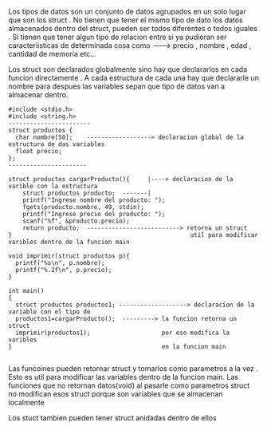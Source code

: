 Los tipos de datos son un conjunto de datos agrupados en un solo lugar que son los struct . No tienen que tener el mismo tipo de dato los datos almacenados dentro del struct, pueden ser todos diferentes o todos iguales . Si tienen que tener algun tipo de relacion entre si ya pudieran ser caracteriisticas de determinada cosa como ---> precio , nombre , edad , cantidad de memoria etc...

Los struct son declarados globalmente sino hay que declararlos en cada funcion directamente . A cada estructura de cada una hay que declararle un nombre para despues las variables sepan que tipo  de datos van a almacenar dentro.


```plaintext
#include <stdio.h>
#include <string.h>
-----------------------
struct productos {
  char nombre[50];    ------------------> declaracion global de la estructura de das variables
  float precio;
};
----------------------

struct productos cargarProducto(){     |----> declaracion de la varible con la estructura 
    struct productos producto;  -------|
    printf("Ingrese nombre del producto: ");
    fgets(producto.nombre, 49, stdin);
    printf("Ingrese precio del producto: ");
    scanf("%f", &producto.precio);
    return producto;  --------------------------> retorna un struct 
}                                                  util para modificar varibles dentro de la funcion main

void imprimir(struct productos p){
  printf("%s\n", p.nombre);
  printf("%.2f\n", p.precio);
}

int main()
{
  struct productos productos1; -------------------> declaracion de la variable con el tipo de 
  productos1=cargarProducto();  ---------> la funcion retorna un struct 
  imprimir(productos1);                    por eso modifica la varibles 
}                                          en la funcion main


```

Las funcoines pueden retornar struct y tomarlos como parametros a la vez . Esto es util para modificar las variables dentro de la funcion main.
Las funciones que no retornan datos(void) al pasarle como parametros struct no modifican esos struct porque son variables que se almacenan localmente

Los stuct tambien pueden tener struct anidadas dentro de ellos 